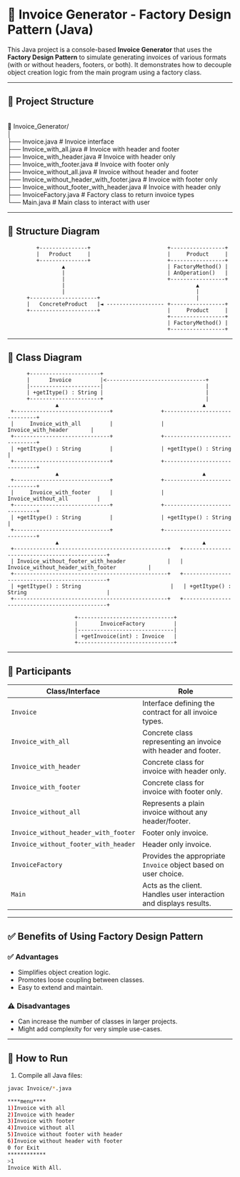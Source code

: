 # 🧾 Invoice Generator - Factory Design Pattern (Java)

This Java project is a console-based **Invoice Generator** that uses the **Factory Design Pattern** to simulate generating invoices of various formats (with or without headers, footers, or both). It demonstrates how to decouple object creation logic from the main program using a factory class.

---

## 📁 Project Structure

<br>📁 Invoice_Generator/
<br>│
<br>├── Invoice.java                               # Invoice interface
<br>├── Invoice_with_all.java                      # Invoice with header and footer
<br>├── Invoice_with_header.java                   # Invoice with header only
<br>├── Invoice_with_footer.java                   # Invoice with footer only
<br>├── Invoice_without_all.java                   # Invoice without header and footer
<br>├── Invoice_without_header_with_footer.java    # Invoice with footer only
<br>├── Invoice_without_footer_with_header.java    # Invoice with header only
<br>├── InvoiceFactory.java                        # Factory class to return invoice types
<br>└── Main.java                                  # Main class to interact with user

---
## 🧱 Structure Diagram
             +---------------+                        +-----------------+
             |   Product     |                        |     Product     |
             +---------------+                        +-----------------+
                     ▲                                | FactoryMethod() |             
                     |                                | AnOperation()   |
                     |                                +-----------------+
                     |                                         ▲
                     |                                         |
          +---------------------+                              |
          |   ConcreteProduct   |◄ ------------------ +-----------------+ 
          +---------------------+                     |     Product     | 
                                                      +-----------------+ 
                                                      | FactoryMethod() |
                                                      +-----------------+
  
---

## 🧠 Class Diagram

          +----------------------+
          |      Invoice         |<-------------------------------+
          |----------------------|                                |
          | +getItype() : String |                                |
          +----------------------+                                |
                   ▲                                             ▲
     +------------------------------+               +------------------------------+
     |     Invoice_with_all         |               |     Invoice_with_header       |
     +------------------------------+               +------------------------------+
     | +getItype() : String         |               | +getItype() : String         |
     +------------------------------+               +------------------------------+
                   ▲                                             ▲
     +------------------------------+               +------------------------------+
     |     Invoice_with_footer      |               |   Invoice_without_all         |
     +------------------------------+               +------------------------------+
     | +getItype() : String         |               | +getItype() : String         |
     +------------------------------+               +------------------------------+
                   ▲                                             ▲
     +------------------------------------------------+   +----------------------------------------------+
     | Invoice_without_footer_with_header             |   | Invoice_without_header_with_footer          |
     +------------------------------------------------+   +----------------------------------------------+
     | +getItype() : String                            |   | +getItype() : String                         |
     +------------------------------------------------+   +----------------------------------------------+

                         +------------------------------+
                         |       InvoiceFactory         |
                         |------------------------------|
                         | +getInvoice(int) : Invoice   |
                         +------------------------------+


---

## 👥 Participants

| Class/Interface                     | Role |
|------------------------------------|------|
| `Invoice`                          | Interface defining the contract for all invoice types. |
| `Invoice_with_all`                | Concrete class representing an invoice with header and footer. |
| `Invoice_with_header`             | Concrete class for invoice with header only. |
| `Invoice_with_footer`             | Concrete class for invoice with footer only. |
| `Invoice_without_all`            | Represents a plain invoice without any header/footer. |
| `Invoice_without_header_with_footer` | Footer only invoice. |
| `Invoice_without_footer_with_header` | Header only invoice. |
| `InvoiceFactory`                  | Provides the appropriate `Invoice` object based on user choice. |
| `Main`                             | Acts as the client. Handles user interaction and displays results. |

---

## ✅ Benefits of Using Factory Design Pattern

### ✅ Advantages
- Simplifies object creation logic.
- Promotes loose coupling between classes.
- Easy to extend and maintain.

### ⚠️ Disadvantages
- Can increase the number of classes in larger projects.
- Might add complexity for very simple use-cases.

---

## 🧪 How to Run

1. Compile all Java files:
```bash
javac Invoice/*.java

****menu****
1)Invoice with all
2)Invoice with header
3)Invoice with footer
4)Invoice without all
5)Invoice without footer with header
6)Invoice without header with footer
0 for Exit
************
>1
Invoice With All.
